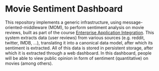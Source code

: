 # Movie Sentiment Dashboard

This repository implements a generic infrastructure, using message-oriented-middleware (MOM), to perform sentiment analysis on movie reviews, built as part of the course [Enterprise Application Integration](https://www.rug.nl/ocasys/fwn/vak/show?code=WMCS007-05).
This system extracts data (user reviews) from various sources (e.g. reddit, twitter, IMDB, ...), translating it into a canonical data model, after which its sentiment is extracted.
All of this data is stored in persistent storage, after which it is extracted through a web dashboard.
In this dashboard, people will be able to view public opinion in form of sentiment (quantitative) on movies (among others).
